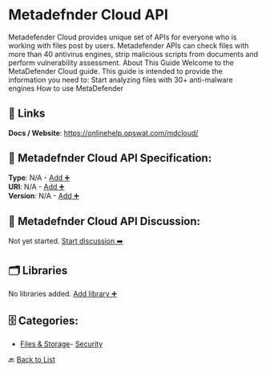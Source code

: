 # Metadefnder Cloud API

Metadefender Cloud provides unique set of APIs for everyone who is working with files post by users. Metadefender APIs can check files with more than 40 antivirus engines, strip malicious scripts from documents and perform vulnerability assessment.  About This Guide Welcome to the MetaDefender Cloud guide. This guide is intended to provide the information you need to: Start analyzing files with 30+ anti-malware engines How to use MetaDefender

##  🔗 Links
**Docs / Website**: https://onlinehelp.opswat.com/mdcloud/

## 🧬 Metadefnder Cloud API Specification:
**Type**: N/A - [Add ➕](https://github.com/apis-list/apis-list/edit/main/apis.yaml#L12410)  
**URI**: N/A - [Add ➕](https://github.com/apis-list/apis-list/edit/main/apis.yaml#L12410)  
**Version**: N/A - [Add ➕](https://github.com/apis-list/apis-list/edit/main/apis.yaml#L12410)

## 💬 Metadefnder Cloud API Discussion:
Not yet started. [Start discussion ➡️](https://github.com/apis-list/apis-list/discussions/new)

## 🗂️ Libraries

No libraries added. [Add library ➕](https://github.com/apis-list/apis-list/edit/main/apis.yaml#L12410)    


## 🗄️ Categories:
- [Files & Storage](https://github.com/apis-list/apis-list#files--storage-)- [Security](https://github.com/apis-list/apis-list#security-)

🔙  [Back to List](https://github.com/apis-list/apis-list)
